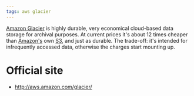 ```yaml
---
tags: aws glacier
---
```


[Amazon Glacier](/wiki/Amazon_Glacier) is highly durable, very economical cloud-based data storage for archival purposes. At current prices it's about 12 times cheaper than [Amazon's](/wiki/Amazon%27s) own [S3](/wiki/S3), and just as durable. The trade-off: it's intended for infrequently accessed data, otherwise the charges start mounting up.

# Official site

-   <http://aws.amazon.com/glacier/>

